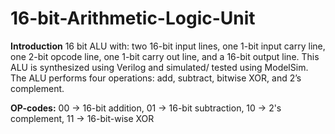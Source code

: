 # 16-bit-Arithmetic-Logic-Unit

**Introduction**
16 bit ALU with: two 16-bit input lines, one 1-bit input carry line, one 2-bit
opcode line, one 1-bit carry out line, and a 16-bit output line. This ALU is synthesized using Verilog and
simulated/ tested using ModelSim. The ALU performs four operations: add, subtract, bitwise XOR, and 2’s
complement.

**OP-codes:**
00 -> 16-bit addition,
01 -> 16-bit subtraction,
10 -> 2's complement,
11 -> 16-bit-wise XOR
